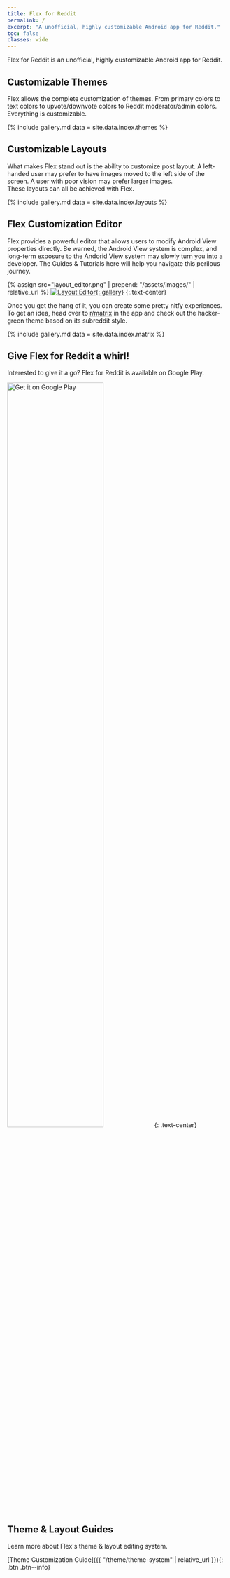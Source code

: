 ```yaml
---
title: Flex for Reddit
permalink: /
excerpt: "A unofficial, highly customizable Android app for Reddit."
toc: false
classes: wide
---
```

Flex for Reddit is an unofficial, highly customizable Android app for Reddit.

## Customizable Themes

Flex allows the complete customization of themes. From primary colors to text colors to upvote/downvote colors to Reddit moderator/admin colors. Everything is customizable.

{% include gallery.md data = site.data.index.themes %}

## Customizable Layouts

What makes Flex stand out is the ability to customize post layout. A left-handed user may prefer to have images moved to the left side of the screen. A user with poor vision may prefer larger images.  
These layouts can all be achieved with Flex.

{% include gallery.md data = site.data.index.layouts %}

## Flex Customization Editor

Flex provides a powerful editor that allows users to modify Android View properties directly. Be warned, the Android View system is complex, and long-term exposure to the Andorid View system may slowly turn you into a developer. The Guides & Tutorials here will help you navigate this perilous journey.

{% assign src="layout_editor.png" | prepend: "/assets/images/" | relative_url %}
[![Layout Editor]({{src}}){:.gallery}]({{src}})
{:.text-center}

Once you get the hang of it, you can create some pretty nitfy experiences. To get an idea, head over to [r/matrix](https://old.reddit.com/r/matrix) in the app and check out the hacker-green theme based on its subreddit style.

{% include gallery.md data = site.data.index.matrix %}

## Give Flex for Reddit a whirl!

Interested to give it a go? Flex for Reddit is available on Google Play.

<a href='https://play.google.com/store/apps/details?id=ai.brownian.flex4reddit'><img width="66%" alt='Get it on Google Play' src='https://play.google.com/intl/en_us/badges/static/images/badges/en_badge_web_generic.png'/></a>
{: .text-center}

## Theme & Layout Guides

Learn more about Flex's theme & layout editing system.

[Theme Customization Guide]({{ "/theme/theme-system" | relative_url }}){: .btn .btn--info}
